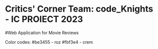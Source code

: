 # Critics' Corner Team: code_Knights - IC PROIECT 2023
#Web Application for Movie Reviews

Color codes:
#be3455 - roz
#fbf3e4 - crem
